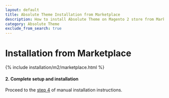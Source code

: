 ```yaml
---
layout: default
title: Absolute Theme Installation from Marketplace
description: How to install Absolute Theme on Magento 2 store from Marketplace
category: Absolute Theme
exclude_from_search: true
---
```


# Installation from Marketplace

{% include installation/m2/marketplace.html %}

#### 2. Complete setup and installation

Proceed to the [step 4](../manual/#setup-configuration-and-theme-content) of manual
installation instructions.
